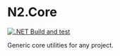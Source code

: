 ﻿# N2.Core

[![.NET Build and test](https://github.com/Kaalenco/n2-core/actions/workflows/dotnet.yml/badge.svg)](https://github.com/Kaalenco/n2-core/actions/workflows/dotnet.yml)

Generic core utilities for any project.

